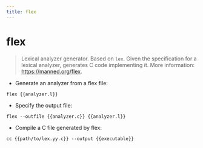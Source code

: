 ```yaml
---
title: flex
---
```

# flex

> Lexical analyzer generator. Based on `lex`.
> Given the specification for a lexical analyzer, generates C code implementing it.
> More information: <https://manned.org/flex>.

- Generate an analyzer from a flex file:

`flex {{analyzer.l}}`

- Specify the output file:

`flex --outfile {{analyzer.c}} {{analyzer.l}}`

- Compile a C file generated by flex:

`cc {{path/to/lex.yy.c}} --output {{executable}}`

